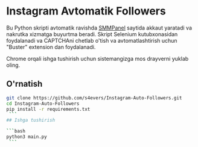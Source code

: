 # Instagram Avtomatik Followers

Bu Python skripti avtomatik ravishda [SMMPanel](https://smmpanel.com) saytida akkaut yaratadi va nakrutka xizmatga buyurtma beradi. Skript Selenium kutubxonasidan foydalanadi va CAPTCHAni chetlab o'tish va avtomatlashtirish uchun "Buster" extension dan foydalanadi.

Chrome orqali ishga tushirish uchun sistemangizga mos drayverni yuklab oling.

## O'rnatish

   ```bash
   git clone https://github.com/s4evers/Instagram-Auto-Followers.git
   cd Instagram-Auto-Followers
   pip install -r requirements.txt
    ```
## Ishga tushirish

  ```bash
python3 main.py
    ```
